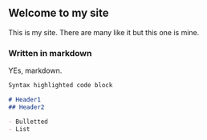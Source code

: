 ## Welcome to my site

This is my site. There are many like it but this one is mine.

### Written in markdown

YEs, markdown.

```markdown
Syntax highlighted code block

# Header1
## Header2

- Bulletted
- List
